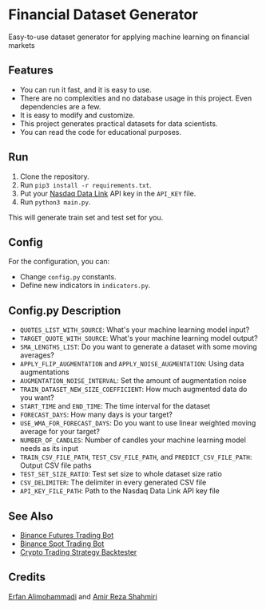 # Financial Dataset Generator

Easy-to-use dataset generator for applying machine learning on financial markets

## Features

- You can run it fast, and it is easy to use.
- There are no complexities and no database usage in this project. Even dependencies are a few.
- It is easy to modify and customize.
- This project generates practical datasets for data scientists.
- You can read the code for educational purposes.

## Run

1. Clone the repository.
2. Run `pip3 install -r requirements.txt`.
3. Put your [Nasdaq Data Link](https://data.nasdaq.com/) API key in the `API_KEY` file.
4. Run `python3 main.py`.

This will generate train set and test set for you.

## Config

For the configuration, you can:

- Change `config.py` constants.
- Define new indicators in `indicators.py`.

## Config.py Description

- `QUOTES_LIST_WITH_SOURCE`: What's your machine learning model input?
- `TARGET_QUOTE_WITH_SOURCE`: What's your machine learning model output? 
- `SMA_LENGTHS_LIST`: Do you want to generate a dataset with some moving averages?
- `APPLY_FLIP_AUGMENTATION` and `APPLY_NOISE_AUGMENTATION`: Using data augmentations
- `AUGMENTATION_NOISE_INTERVAL`: Set the amount of augmentation noise
- `TRAIN_DATASET_NEW_SIZE_COEFFICIENT`: How much augmented data do you want?
- `START_TIME` and `END_TIME`: The time interval for the dataset
- `FORECAST_DAYS`: How many days is your target?
- `USE_WMA_FOR_FORECAST_DAYS`: Do you want to use linear weighted moving average for your target?
- `NUMBER_OF_CANDLES`: Number of candles your machine learning model needs as its input
- `TRAIN_CSV_FILE_PATH`, `TEST_CSV_FILE_PATH`, and `PREDICT_CSV_FILE_PATH`: Output CSV file paths
- `TEST_SET_SIZE_RATIO`: Test set size to whole dataset size ratio
- `CSV_DELIMITER`: The delimiter in every generated CSV file
- `API_KEY_FILE_PATH`: Path to the Nasdaq Data Link API key file

## See Also

- [Binance Futures Trading Bot](https://github.com/erfaniaa/binance-futures-trading-bot)
- [Binance Spot Trading Bot](https://github.com/smzerehpoush/binance-spot-trading-bot)
- [Crypto Trading Strategy Backtester](https://github.com/Erfaniaa/crypto-trading-strategy-backtester)

## Credits

[Erfan Alimohammadi](https://github.com/Erfaniaa) and [Amir Reza Shahmiri](https://github.com/Amirrezashahmiri)
